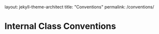 layout: jekyll-theme-architect
title: "Conventions"
permalink: /conventions/

# Internal Class Conventions
